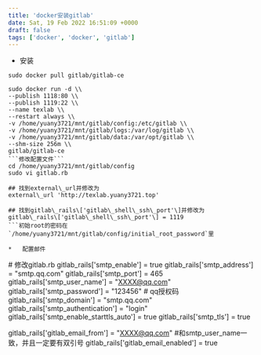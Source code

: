 ```yaml
---
title: 'docker安装gitlab'
date: Sat, 19 Feb 2022 16:51:09 +0000
draft: false
tags: ['docker', 'docker', 'gitlab']
---
```


*   安装

```
sudo docker pull gitlab/gitlab-ce

sudo docker run -d \\
--publish 1118:80 \\
--publish 1119:22 \\
--name texlab \\
--restart always \\
-v /home/yuany3721/mnt/gitlab/config:/etc/gitlab \\
-v /home/yuany3721/mnt/gitlab/logs:/var/log/gitlab \\
-v /home/yuany3721/mnt/gitlab/data:/var/opt/gitlab \\
--shm-size 256m \\
gitlab/gitlab-ce
```修改配置文件```
cd /home/yuany3721/mnt/gitlab/config
sudo vi gitlab.rb

## 找到external\_url并修改为
external\_url 'http://texlab.yuany3721.top'

## 找到gitlab\_rails\['gitlab\_shell\_ssh\_port'\]并修改为
gitlab\_rails\['gitlab\_shell\_ssh\_port'\] = 1119
```初始root的密码在`/home/yuany3721/mnt/gitlab/config/initial_root_password`里

*   配置邮件

```
\# 修改gitlab.rb
gitlab\_rails\['smtp\_enable'\] = true
gitlab\_rails\['smtp\_address'\] = "smtp.qq.com"
gitlab\_rails\['smtp\_port'\] = 465
gitlab\_rails\['smtp\_user\_name'\] = "XXXX@qq.com"
gitlab\_rails\['smtp\_password'\] = "123456"  # qq授权码
gitlab\_rails\['smtp\_domain'\] = "smtp.qq.com"
gitlab\_rails\['smtp\_authentication'\] = "login"
gitlab\_rails\['smtp\_enable\_starttls\_auto'\] = true
gitlab\_rails\['smtp\_tls'\] = true

gitlab\_rails\['gitlab\_email\_from'\] = "XXXX@qq.com"    #和smtp\_user\_name一致，并且一定要有双引号
gitlab\_rails\['gitlab\_email\_enabled'\] = true
```